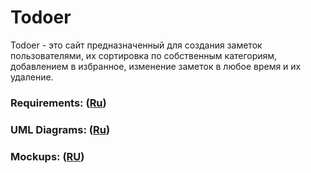 # Todoer

Todoer - это сайт предназначенный для создания заметок пользователями, их сортировка  по собственным категориям, добавлением в избранное, изменение заметок в любое время и их удаление.

### Requirements: ([Ru](https://github.com/todoer-dev/specifications/blob/master/Documentation/Requirements/Requirements.md))

### UML Diagrams: ([Ru](https://github.com/todoer-dev/specifications/blob/master/Documentation/Diagrams/UML_Diagrams.md))

### Mockups: ([RU](https://github.com/todoer-dev/specifications/blob/master/Documentation/Mockups/Mockups.md))


